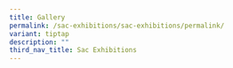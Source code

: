 ```yaml
---
title: Gallery
permalink: /sac-exhibitions/sac-exhibitions/permalink/
variant: tiptap
description: ""
third_nav_title: Sac Exhibitions
---
```

